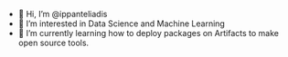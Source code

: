 - 👋 Hi, I’m @ippanteliadis
- 👀 I’m interested in Data Science and Machine Learning
- 🌱 I’m currently learning how to deploy packages on Artifacts to make open source tools.

<!---
ippanteliadis/ippanteliadis is a ✨ special ✨ repository because its `README.md` (this file) appears on your GitHub profile.
You can click the Preview link to take a look at your changes.
--->
